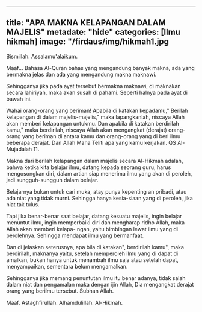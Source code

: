 
---
title:  "APA MAKNA KELAPANGAN DALAM MAJELIS"
metadate: "hide"
categories: [Ilmu hikmah]
image: "/firdaus/img/hikmah1.jpg
---

Bismillah.
Assalamu'alaikum.

Maaf...
Bahasa Al-Quran bahas yang mengandung banyak makna, ada yang bermakna jelas dan ada yang mengandung makna maknawi.

Sehingganya jika pada ayat tersebut bermakna maknawi, di maknakan secara lahiriyah, maka akan susah di pahami. Seperti halnya pada ayat di bawah ini.

Wahai orang-orang yang beriman! Apabila di katakan kepadamu," Berilah kelapangan di dalam majelis-majelis," maka lapangkanlah, niscaya Allah akan memberi kelapangan untukmu. Dan apabila di katakan berdirilah kamu," maka berdirilah, niscaya Allah akan mengangkat (derajat) orang-orang yang beriman di antara kamu dan orang-orang yang di beri ilmu beberapa derajat. Dan Allah Maha Teliti apa yang kamu kerjakan. QS Al-Mujadalah 11.

Makna dari berilah kelapangan dalam majelis secara Al-Hikmah adalah, bahwa ketika kita belajar ilmu, datang kepada seorang guru, harus mengosongkan diri, dalam artian siap menerima ilmu yang akan di peroleh, jadi sungguh-sungguh dalam belajar.

Belajarnya bukan untuk cari muka, atay punya kepenting an pribadi, atau ada niat yang tidak murni. Sehingga hanya kesia-siaan yang di peroleh, jika niat tak tulus.

Tapi jika benar-benar saat belajar, datang kesuatu majelis, ingin belajar menuntut ilmu, ingin memperbaiki diri dan mengharap ridho Allah, maka Allah akan memberi kelapa- ngan, yaitu bimbingan lewat ilmu yang di perolehnya. Sehingga mendapat ilmu yang bermanfaat.

Dan di jelaskan seterusnya, apa bila di katakan", berdirilah kamu", maka berdirilah, maknanya yaitu, setelah memperoleh ilmu yang di dapat di amalkan, bukan hanya untuk menambah ilmu saja atau setelah dapat, menyampaikan, sementara belum mengamalkan.

Sehingganya jika memang penuntutan ilmu itu benar adanya, tidak salah dalam niat dan pengamalan maka dengan ijin Allah, Dia mengangkat derajat orang yang berilmu tersebut. Subhan Allah.

Maaf. Astaghfirullah.
Alhamdulillah. Al-Hikmah.

